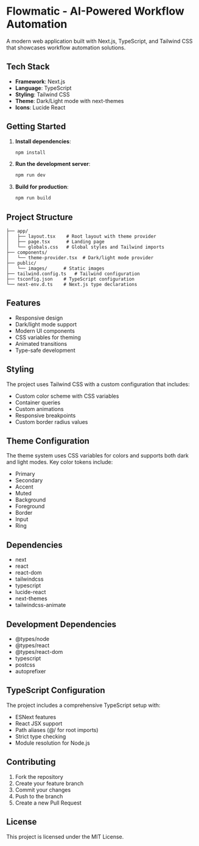 # Flowmatic - AI-Powered Workflow Automation

A modern web application built with Next.js, TypeScript, and Tailwind CSS that showcases workflow automation solutions.

## Tech Stack

- **Framework**: Next.js
- **Language**: TypeScript
- **Styling**: Tailwind CSS
- **Theme**: Dark/Light mode with next-themes
- **Icons**: Lucide React

## Getting Started

1. **Install dependencies**:
   ```bash
   npm install
   ```

2. **Run the development server**:
   ```bash
   npm run dev
   ```

3. **Build for production**:
   ```bash
   npm run build
   ```

## Project Structure

```
├── app/
│   ├── layout.tsx    # Root layout with theme provider
│   ├── page.tsx      # Landing page
│   └── globals.css   # Global styles and Tailwind imports
├── components/
│   └── theme-provider.tsx  # Dark/light mode provider
├── public/
│   └── images/      # Static images
├── tailwind.config.ts   # Tailwind configuration
├── tsconfig.json    # TypeScript configuration
└── next-env.d.ts    # Next.js type declarations
```

## Features

- Responsive design
- Dark/light mode support
- Modern UI components
- CSS variables for theming
- Animated transitions
- Type-safe development

## Styling

The project uses Tailwind CSS with a custom configuration that includes:

- Custom color scheme with CSS variables
- Container queries
- Custom animations
- Responsive breakpoints
- Custom border radius values

## Theme Configuration

The theme system uses CSS variables for colors and supports both dark and light modes. Key color tokens include:

- Primary
- Secondary
- Accent
- Muted
- Background
- Foreground
- Border
- Input
- Ring

## Dependencies

- next
- react
- react-dom
- tailwindcss
- typescript
- lucide-react
- next-themes
- tailwindcss-animate

## Development Dependencies

- @types/node
- @types/react
- @types/react-dom
- typescript
- postcss
- autoprefixer

## TypeScript Configuration

The project includes a comprehensive TypeScript setup with:

- ESNext features
- React JSX support
- Path aliases (@/ for root imports)
- Strict type checking
- Module resolution for Node.js

## Contributing

1. Fork the repository
2. Create your feature branch
3. Commit your changes
4. Push to the branch
5. Create a new Pull Request

## License

This project is licensed under the MIT License. 